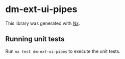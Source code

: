 # dm-ext-ui-pipes

This library was generated with [Nx](https://nx.dev).

## Running unit tests

Run `nx test dm-ext-ui-pipes` to execute the unit tests.
